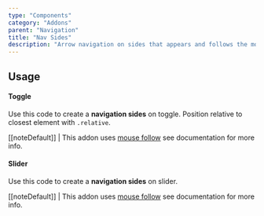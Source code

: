 ```yaml
---
type: "Components"
category: "Addons"
parent: "Navigation"
title: "Nav Sides"
description: "Arrow navigation on sides that appears and follows the mouse."
---
```


## Usage

#### Toggle

Use this code to create a **navigation sides** on toggle. Position relative to closest element with `.relative`.

[[noteDefault]]
| This addon uses [mouse follow](/components/addons/animation/mousefollow) see documentation for more info.

<demo>
  <demoinline src="demos/components/addons/navigation/navsides-toggle">
  </demoinline>
</demo>

#### Slider

Use this code to create a **navigation sides** on slider.

[[noteDefault]]
| This addon uses [mouse follow](/components/addons/animation/mousefollow) see documentation for more info.

<demo>
  <demoinline src="demos/components/addons/navigation/navsides-slider">
  </demoinline>
</demo>
